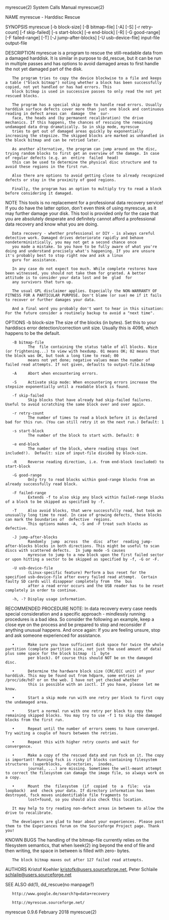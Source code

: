myrescue(2)                                                                           System Calls Manual                                                                           myrescue(2)

NAME
       myrescue - Harddisc Rescue

SYNOPSIS
       myrescue [-b block-size] [-B bitmap-file] [-A] [-S] [-r retry-count] [-f skip-failed] [-s start-block] [-e end-block] [-R] [-G good-range] [-F failed-range] [-T] [-J jump-after-blocks]
       [-U usb-device-file] input-file output-file

DESCRIPTION
       myrescue is a program to rescue the still-readable data from a damaged harddisk. It is similar in purpose to dd_rescue, but it can be run in multiple passes and has  options  to  avoid
       damaged areas to first handle the not yet damaged part of the disk.

       The program tries to copy the device blockwise to a file and keeps a table ("block bitmap") noting whether a block has been successfully copied, not yet handled or has had errors. This
       block bitmap is used in successive passes to only read the not yet rescued blocks.

       The program has a special skip mode to handle read errors. Usually harddisk surface defects cover more than just one block and continuous reading in defect areas can  damage  the  sur‐
       face, the heads and (by permanent recalibration) the drive mechanics. If this happens, the chances of rescuing the remaining undamaged data drop dramatically. So in skip mode, myrescue
       tries to get out of damaged areas quickly by exponentially increasing the stepsize. The skipped blocks are marked as unhandled in the block bitmap and can be retried later.

       As another alternative, the program can jump around on the disc, trying random blocks to first get an overview of the damage. In case of regular defects (e.g. an  entire  failed  head)
       this can be used to determine the physical disc structure and to avoid these regions in the first run.

       Also there are options to avoid getting close to already recognized defects or stay in the proximity of good regions.

       Finally, the program has an option to multiply try to read a block before considering it damaged.

NOTE
       This  tools  is no replacement for a professional data recovery service!  If you do have the latter option, don't even think of using myrescue, as it may further damage your disk. This
       tool is provided only for the case that you are absolutely desperate and definitely cannot afford a professional data recovery and know what you are doing.

       Data recovery - whether professional or DIY - is always careful detective work. Damaged drives deteriorate rapidly and behave nondeterministically, you may not get a second chance once
       you made a mistake. So you have to be fully aware of what you're doing and understand precisely what's happening. If you are unsure it's probably best to stop right now and ask a linux
       guru for assistance.

       In any case do not expect too much. While complete restores have been witnessed, you should not take them for granted. A better attitude is to consider your data lost and be  glad  for
       any survivors that turn up.

       The usual GPL disclaimer applies. Especially the NON-WARRANTY OF FITNESS FOR A PARTICULAR PURPOSE. Don't blame (or sue) me if it fails to recover or further damages your data.

       And a final word you probably don't want to hear in this situation: For the future consider a routinely backup to avoid a "next time".

OPTIONS
       -b block-size
              The size of the blocks (in bytes). Set this to your harddiscs error detection/correction unit size. Usually this is 4096, which happens to be the default.

       -B bitmap-file
              The  file containing the status table of all blocks. Nice (or frightening...) to view with hexdump. 01 means OK; 02 means that the block was OK, but took a long time to read; 00
              means not yet done; negative values mean the number of failed read attempts. If not given, defaults to output-file.bitmap

       -A     Abort when encountering errors.

       -S     Activate skip mode: When encountering errors increase the stepsize exponentially until a readable block is found.

       -f skip-failed
              Skip blocks that have already had skip-failed failures. Useful to avoid scratching the same block over and over again.

       -r retry-count
              The number of times to read a block before it is declared bad for this run. (You can still retry it on the next run.) Default: 1

       -s start-block
              The number of the block to start with. Default: 0

       -e end-block
              The number of the block, where reading stops (not included!).  Default: size of input-file divided by block-size.

       -R     Reverse reading direction, i.e. from end-block (excluded) to start-block

       -G good-range
              Only try to read blocks within good-range blocks from an already successfully read block.

       -F failed-range
              Extends -f to also skip any block within failed-range blocks of a block to be skipped as specified by -f.

       -T     Also avoid blocks, that were successfully read, but took an unusually long time to read. In case of growing defects, these blocks can mark the boundaries of  defective  regions.
              This options makes -A, -S and -F treat such blocks as defective.

       -J jump-after-blocks
              Randomly  jump  across  the  disc  after  reading jump-after-blocks blocks in both directions. This might be useful to scan discs with scattered defects.  In jump mode -S causes
              myrescue to jump to a new block upon the first failed sector or upon hitting a sector to be skipped as specified by -f, -G or -F.

       -U usb-device-file
              (Linux-specific feature) Perform a bus reset for the specified usb-device-file after every failed read attempt.  Certain faulty SD cards will disappear completely from  the  bus
              after a read error occurs and the USB reader has to be reset completely in order to continue.

       -h, -? Display usage information.

RECOMMENDED PROCEDURE
       NOTE:  In data recovery every case needs special consideration and a specific approach - mindlessly running procedures is a bad idea. So consider the following an example, keep a close
       eye on the process and be prepared to stop and reconsider if anything unusual happens. And once again: If you are feeling unsure, stop and ask someone experienced for assistance.

       •      Make sure you have sufficient disk space for twice the whole partition (complete partition size, not just the used amount of data) plus some space for the block bitmap  (1  byte
              per block). Of course this should NOT be on the damaged disc.

       •      Determine the hardware block size (CRC/ECC unit) of your harddisk. This may be found out from hdparm, some entries in /proc/ide/hd? or on the web. I have not yet checked whether
              this is possible with an ioctl. If you have, please let me know.

       •      Start a skip mode run with one retry per block to first copy the undamaged area.

       •      Start a normal run with one retry per block to copy the remaining skipped blocks. You may try to use -f 1 to skip the damaged blocks from the first run.

       •      Repeat until the number of errors seems to have converged.  Try waiting a couple of hours between the retries.

       •      Repeat this with higher retry counts and wait for convergence.

       •      Make a copy of the rescued data and run fsck on it. The copy is important! Running fsck is risky if blocks containing filesystem structures  (superblocks,  directories,  inodes,
              journal, ...) are missing. Sometimes the well-meant attempt to correct the filesystem can damage the image file, so always work on a copy.

       •      Mount  the  filesystem  (if  copied  to  a  file:  via  loopback)  and  check your data. If directory information has been destroyed, fsck moves unidentifiable file fragments to
              lost+found, so you should also check this location.

       It may help to try reading non-defect areas in between to allow the drive to recalibrate.

       The developers are glad to hear about your experiences. Please post them to the Experiences forum on the Sourceforge Project page. Thank you!

KNOWN BUGS
       The handling of the bitmap-file currently relies on the filesystem semantics, that when lseek(2) ing beyond the end of file and then writing, the space in between is filled with  zero-
       bytes.

       The block bitmap maxes out after 127 failed read attempts.

AUTHORS
       Kristof Koehler <kristofk@users.sourceforge.net>, Peter Schlaile <schlaile@users.sourceforge.net>

SEE ALSO
       dd(1), dd_rescue(no manpage?)

       http://www.google.de/search?q=data+recovery

       http://myrescue.sourceforge.net/

myrescue 0.9.6                                                                           February 2018                                                                              myrescue(2)
